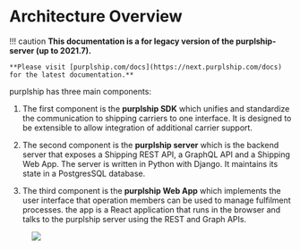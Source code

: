 # Architecture Overview

!!! caution
    **This documentation is a for legacy version of the purplship-server (up to 2021.7).**

    **Please visit [purplship.com/docs](https://next.purplship.com/docs) for the latest documentation.**

purplship has three main components:

1. The first component is the **purplship SDK** which unifies and standardize
   the communication to shipping carriers to one interface. It is designed
   to be extensible to allow integration of additional carrier support.

2. The second component is the **purplship server** which is the backend server
   that exposes a Shipping REST API, a GraphQL API and a Shipping Web App.
   The server is written in Python with Django. It maintains its state in a
   PostgresSQL database.

3. The third component is the **purplship Web App** which implements the user
   interface that operation members can be used to manage fulfilment processes.
   the app is a React application that runs in the browser and talks to the
   purplship server using the REST and Graph APIs.


<figure>
  <img src="/images/purplship-server-architecture.svg" />
</figure>
